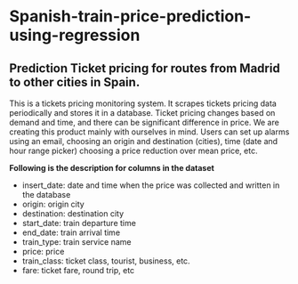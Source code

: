 # Spanish-train-price-prediction-using-regression
## Prediction Ticket pricing for routes from Madrid to other cities in Spain.
This is a tickets pricing monitoring system. It scrapes tickets pricing data periodically and stores it in a database. Ticket pricing changes based on demand and time, and there can be significant difference in price. We are creating this product mainly with ourselves in mind. Users can set up alarms using an email, choosing an origin and destination (cities), time (date and hour range picker) choosing a price reduction over mean price, etc.


**Following is the description for columns in the dataset**<br>
- insert_date: date and time when the price was collected and written in the database<br>
- origin: origin city <br>
- destination: destination city <br>
- start_date: train departure time<br>
- end_date: train arrival time<br>
- train_type: train service name<br>
- price: price<br>
- train_class: ticket class, tourist, business, etc.<br>
- fare: ticket fare, round trip, etc <br>
